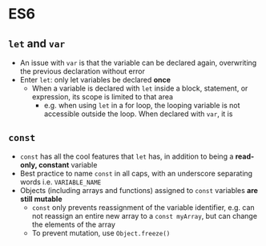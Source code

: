 # ES6

## `let` and `var`
* An issue with `var` is that the variable can be declared again, overwriting the previous declaration without error
* Enter `let`: only let variables be declared **once**
  * When a variable is declared with `let` inside a block, statement, or expression, its scope is limited to that area
    * e.g. when using `let` in a for loop, the looping variable is not accessible outside the loop. When declared with `var`, it is

## `const`
* `const` has all the cool features that `let` has, in addition to being a **read-only, constant** variable
* Best practice to name `const` in all caps, with an underscore separating words i.e. `VARIABLE_NAME`
* Objects (including arrays and functions) assigned to `const` variables **are still mutable**
  * `const` only prevents reassignment of the variable identifier, e.g. can not reassign an entire new array to a `const myArray`, but can change the elements of the array
  * To prevent mutation, use `Object.freeze()`